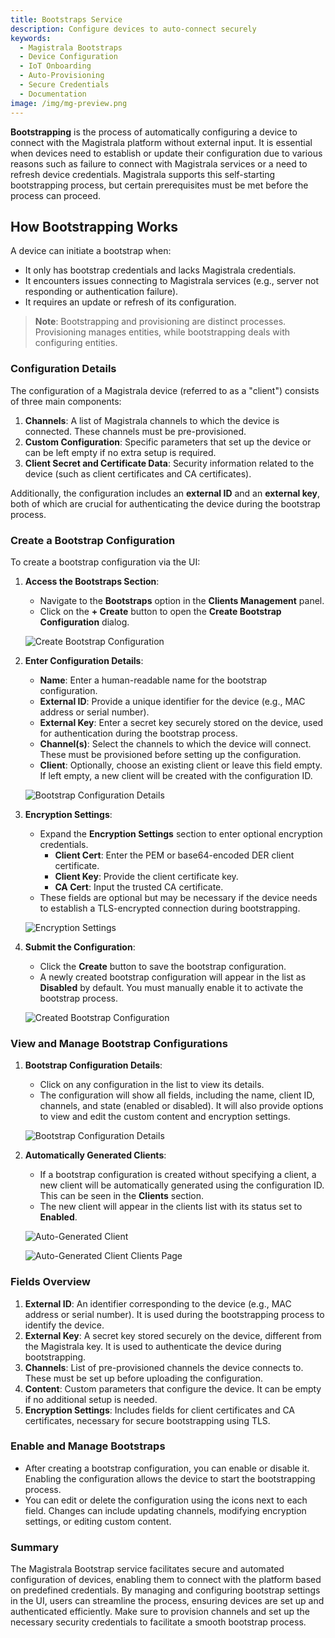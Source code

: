 ```yaml
---
title: Bootstraps Service
description: Configure devices to auto-connect securely
keywords:
  - Magistrala Bootstraps
  - Device Configuration
  - IoT Onboarding
  - Auto-Provisioning
  - Secure Credentials
  - Documentation
image: /img/mg-preview.png
---
```


**Bootstrapping** is the process of automatically configuring a device to connect with the Magistrala platform without external input.
It is essential when devices need to establish or update their configuration due to various reasons such as failure to connect with Magistrala services or a need to refresh device credentials.
Magistrala supports this self-starting bootstrapping process, but certain prerequisites must be met before the process can proceed.

## How Bootstrapping Works

A device can initiate a bootstrap when:

- It only has bootstrap credentials and lacks Magistrala credentials.
- It encounters issues connecting to Magistrala services (e.g., server not responding or authentication failure).
- It requires an update or refresh of its configuration.

> **Note**: Bootstrapping and provisioning are distinct processes. Provisioning manages entities, while bootstrapping deals with configuring entities.

### Configuration Details

The configuration of a Magistrala device (referred to as a "client") consists of three main components:

1. **Channels**: A list of Magistrala channels to which the device is connected. These channels must be pre-provisioned.
2. **Custom Configuration**: Specific parameters that set up the device or can be left empty if no extra setup is required.
3. **Client Secret and Certificate Data**: Security information related to the device (such as client certificates and CA certificates).

Additionally, the configuration includes an **external ID** and an **external key**, both of which are crucial for authenticating the device during the bootstrap process.

### Create a Bootstrap Configuration

To create a bootstrap configuration via the UI:

1. **Access the Bootstraps Section**:
   - Navigate to the **Bootstraps** option in the **Clients Management** panel.
   - Click on the **+ Create** button to open the **Create Bootstrap Configuration** dialog.

    ![Create Bootstrap Configuration](../../img/bootstraps/create-bootstrap.png)

2. **Enter Configuration Details**:
   - **Name**: Enter a human-readable name for the bootstrap configuration.
   - **External ID**: Provide a unique identifier for the device (e.g., MAC address or serial number).
   - **External Key**: Enter a secret key securely stored on the device, used for authentication during the bootstrap process.
   - **Channel(s)**: Select the channels to which the device will connect. These must be provisioned before setting up the configuration.
   - **Client**: Optionally, choose an existing client or leave this field empty. If left empty, a new client will be created with the configuration ID.

    ![Bootstrap Configuration Details](../../img/bootstraps/config-without-client.png)

3. **Encryption Settings**:
   - Expand the **Encryption Settings** section to enter optional encryption credentials.
     - **Client Cert**: Enter the PEM or base64-encoded DER client certificate.
     - **Client Key**: Provide the client certificate key.
     - **CA Cert**: Input the trusted CA certificate.
   - These fields are optional but may be necessary if the device needs to establish a TLS-encrypted connection during bootstrapping.

    ![Encryption Settings](../../img/bootstraps/encryption-settings.png)

4. **Submit the Configuration**:
   - Click the **Create** button to save the bootstrap configuration.
   - A newly created bootstrap configuration will appear in the list as **Disabled** by default. You must manually enable it to activate the bootstrap process.

    ![Created Bootstrap Configuration](../../img/bootstraps/new-bootstrap.png)

### View and Manage Bootstrap Configurations

1. **Bootstrap Configuration Details**:
   - Click on any configuration in the list to view its details.
   - The configuration will show all fields, including the name, client ID, channels, and state (enabled or disabled). It will also provide options to view and edit the custom content and encryption settings.

   ![Bootstrap Configuration Details](../../img/bootstraps/client-bootstrap-config.png)

2. **Automatically Generated Clients**:
   - If a bootstrap configuration is created without specifying a client, a new client will be automatically generated using the configuration ID. This can be seen in the **Clients** section.
   - The new client will appear in the clients list with its status set to **Enabled**.

   ![Auto-Generated Client](../../img/bootstraps/thing-less-config.png)

    ![Auto-Generated Client Clients Page](../../img/bootstraps/new-bootstrap-thing-config.png)

### Fields Overview

1. **External ID**: An identifier corresponding to the device (e.g., MAC address or serial number). It is used during the bootstrapping process to identify the device.
2. **External Key**: A secret key stored securely on the device, different from the Magistrala key. It is used to authenticate the device during bootstrapping.
3. **Channels**: List of pre-provisioned channels the device connects to. These must be set up before uploading the configuration.
4. **Content**: Custom parameters that configure the device. It can be empty if no additional setup is needed.
5. **Encryption Settings**: Includes fields for client certificates and CA certificates, necessary for secure bootstrapping using TLS.

### Enable and Manage Bootstraps

- After creating a bootstrap configuration, you can enable or disable it. Enabling the configuration allows the device to start the bootstrapping process.
- You can edit or delete the configuration using the icons next to each field. Changes can include updating channels, modifying encryption settings, or editing custom content.

### Summary

The Magistrala Bootstrap service facilitates secure and automated configuration of devices, enabling them to connect with the platform based on predefined credentials.
By managing and configuring bootstrap settings in the UI, users can streamline the process, ensuring devices are set up and authenticated efficiently.
Make sure to provision channels and set up the necessary security credentials to facilitate a smooth bootstrap process.
